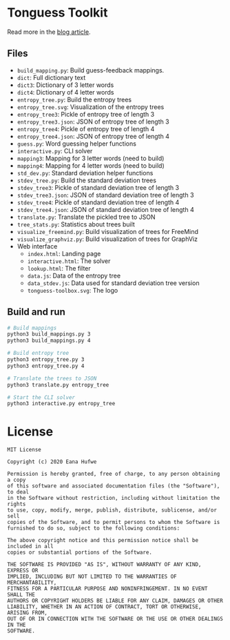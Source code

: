 Tonguess Toolkit
================

Read more in the [blog article](https://blog.1a23.com/?p=15823).

## Files
* `build_mapping.py`: Build guess-feedback mappings.
* `dict`: Full dictionary text
* `dict3`: Dictionary of 3 letter words
* `dict4`: Dictionary of 4 letter words
* `entropy_tree.py`: Build the entropy trees
* `entropy_tree.svg`: Visualization of the entropy trees
* `entropy_tree3`: Pickle of entropy tree of length 3
* `entropy_tree3.json`: JSON of entropy tree of length 3
* `entropy_tree4`: Pickle of entropy tree of length 4
* `entropy_tree4.json`: JSON of entropy tree of length 4
* `guess.py`: Word guessing helper functions
* `interactive.py`: CLI solver
* `mapping3`: Mapping for 3 letter words (need to build)
* `mapping4`: Mapping for 4 letter words (need to build)
* `std_dev.py`: Standard deviation helper functions
* `stdev_tree.py`: Build the standard deviation trees
* `stdev_tree3`: Pickle of standard deviation tree of length 3
* `stdev_tree3.json`: JSON of standard deviation tree of length 3
* `stdev_tree4`: Pickle of standard deviation tree of length 4
* `stdev_tree4.json`: JSON of standard deviation tree of length 4
* `translate.py`: Translate the pickled tree to JSON
* `tree_stats.py`: Statistics about trees built
* `visualize_freemind.py`: Build visualization of trees for FreeMind
* `visualize_graphviz.py`: Build visualization of trees for GraphViz
* Web interface
  * `index.html`: Landing page
  * `interactive.html`: The solver
  * `lookup.html`: The filter
  * `data.js`: Data of the entropy tree
  * `data_stdev.js`: Data used for standard deviation tree version
  * `tonguess-toolbox.svg`: The logo


## Build and run

```sh
# Build mappings
python3 build_mappings.py 3
python3 build_mappings.py 4

# Build entropy tree
python3 entropy_tree.py 3
python3 entropy_tree.py 4

# Translate the trees to JSON
python3 translate.py entropy_tree

# Start the CLI solver
python3 interactive.py entropy_tree
```


# License

```
MIT License

Copyright (c) 2020 Eana Hufwe

Permission is hereby granted, free of charge, to any person obtaining a copy
of this software and associated documentation files (the "Software"), to deal
in the Software without restriction, including without limitation the rights
to use, copy, modify, merge, publish, distribute, sublicense, and/or sell
copies of the Software, and to permit persons to whom the Software is
furnished to do so, subject to the following conditions:

The above copyright notice and this permission notice shall be included in all
copies or substantial portions of the Software.

THE SOFTWARE IS PROVIDED "AS IS", WITHOUT WARRANTY OF ANY KIND, EXPRESS OR
IMPLIED, INCLUDING BUT NOT LIMITED TO THE WARRANTIES OF MERCHANTABILITY,
FITNESS FOR A PARTICULAR PURPOSE AND NONINFRINGEMENT. IN NO EVENT SHALL THE
AUTHORS OR COPYRIGHT HOLDERS BE LIABLE FOR ANY CLAIM, DAMAGES OR OTHER
LIABILITY, WHETHER IN AN ACTION OF CONTRACT, TORT OR OTHERWISE, ARISING FROM,
OUT OF OR IN CONNECTION WITH THE SOFTWARE OR THE USE OR OTHER DEALINGS IN THE
SOFTWARE.
```
